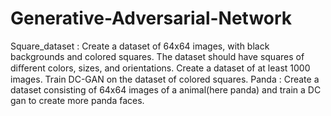 # Generative-Adversarial-Network
Square_dataset : Create a dataset of 64x64 images, with black backgrounds and colored squares. The dataset should have squares of diﬀerent colors, sizes, and orientations. Create a dataset of at least 1000 images. Train DC-GAN on the dataset of colored squares.
Panda : Create a dataset consisting of 64x64 images of a animal(here panda) and train a DC gan to create more panda faces. 
